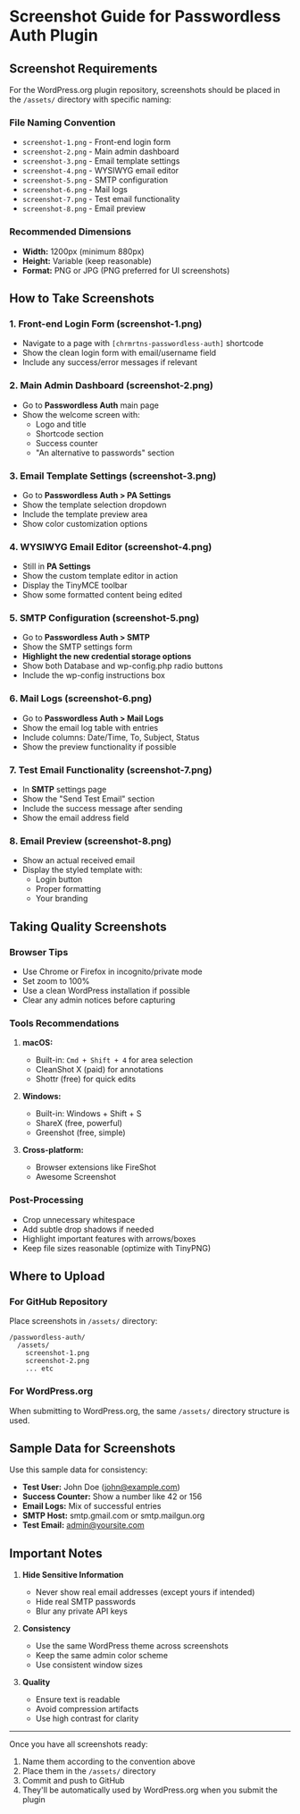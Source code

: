 # Screenshot Guide for Passwordless Auth Plugin

## Screenshot Requirements

For the WordPress.org plugin repository, screenshots should be placed in the `/assets/` directory with specific naming:

### File Naming Convention
- `screenshot-1.png` - Front-end login form
- `screenshot-2.png` - Main admin dashboard
- `screenshot-3.png` - Email template settings
- `screenshot-4.png` - WYSIWYG email editor
- `screenshot-5.png` - SMTP configuration
- `screenshot-6.png` - Mail logs
- `screenshot-7.png` - Test email functionality
- `screenshot-8.png` - Email preview

### Recommended Dimensions
- **Width:** 1200px (minimum 880px)
- **Height:** Variable (keep reasonable)
- **Format:** PNG or JPG (PNG preferred for UI screenshots)

## How to Take Screenshots

### 1. Front-end Login Form (screenshot-1.png)
- Navigate to a page with `[chrmrtns-passwordless-auth]` shortcode
- Show the clean login form with email/username field
- Include any success/error messages if relevant

### 2. Main Admin Dashboard (screenshot-2.png)
- Go to **Passwordless Auth** main page
- Show the welcome screen with:
  - Logo and title
  - Shortcode section
  - Success counter
  - "An alternative to passwords" section

### 3. Email Template Settings (screenshot-3.png)
- Go to **Passwordless Auth > PA Settings**
- Show the template selection dropdown
- Include the template preview area
- Show color customization options

### 4. WYSIWYG Email Editor (screenshot-4.png)
- Still in **PA Settings**
- Show the custom template editor in action
- Display the TinyMCE toolbar
- Show some formatted content being edited

### 5. SMTP Configuration (screenshot-5.png)
- Go to **Passwordless Auth > SMTP**
- Show the SMTP settings form
- **Highlight the new credential storage options**
- Show both Database and wp-config.php radio buttons
- Include the wp-config instructions box

### 6. Mail Logs (screenshot-6.png)
- Go to **Passwordless Auth > Mail Logs**
- Show the email log table with entries
- Include columns: Date/Time, To, Subject, Status
- Show the preview functionality if possible

### 7. Test Email Functionality (screenshot-7.png)
- In **SMTP** settings page
- Show the "Send Test Email" section
- Include the success message after sending
- Show the email address field

### 8. Email Preview (screenshot-8.png)
- Show an actual received email
- Display the styled template with:
  - Login button
  - Proper formatting
  - Your branding

## Taking Quality Screenshots

### Browser Tips
- Use Chrome or Firefox in incognito/private mode
- Set zoom to 100%
- Use a clean WordPress installation if possible
- Clear any admin notices before capturing

### Tools Recommendations
1. **macOS:** 
   - Built-in: `Cmd + Shift + 4` for area selection
   - CleanShot X (paid) for annotations
   - Shottr (free) for quick edits

2. **Windows:**
   - Built-in: Windows + Shift + S
   - ShareX (free, powerful)
   - Greenshot (free, simple)

3. **Cross-platform:**
   - Browser extensions like FireShot
   - Awesome Screenshot

### Post-Processing
- Crop unnecessary whitespace
- Add subtle drop shadows if needed
- Highlight important features with arrows/boxes
- Keep file sizes reasonable (optimize with TinyPNG)

## Where to Upload

### For GitHub Repository
Place screenshots in `/assets/` directory:
```
/passwordless-auth/
  /assets/
    screenshot-1.png
    screenshot-2.png
    ... etc
```

### For WordPress.org
When submitting to WordPress.org, the same `/assets/` directory structure is used.

## Sample Data for Screenshots

Use this sample data for consistency:

- **Test User:** John Doe (john@example.com)
- **Success Counter:** Show a number like 42 or 156
- **Email Logs:** Mix of successful entries
- **SMTP Host:** smtp.gmail.com or smtp.mailgun.org
- **Test Email:** admin@yoursite.com

## Important Notes

1. **Hide Sensitive Information**
   - Never show real email addresses (except yours if intended)
   - Hide real SMTP passwords
   - Blur any private API keys

2. **Consistency**
   - Use the same WordPress theme across screenshots
   - Keep the same admin color scheme
   - Use consistent window sizes

3. **Quality**
   - Ensure text is readable
   - Avoid compression artifacts
   - Use high contrast for clarity

---

Once you have all screenshots ready:
1. Name them according to the convention above
2. Place them in the `/assets/` directory
3. Commit and push to GitHub
4. They'll be automatically used by WordPress.org when you submit the plugin